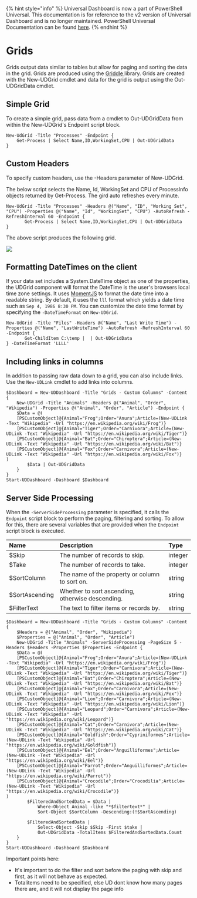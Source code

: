 ﻿{% hint style="info" %}
Universal Dashboard is now a part of PowerShell Universal. This documentation is for reference to the v2 version of Universal Dashboard and is no longer maintained. PowerShell Universal Documentation can be found [here](https://docs.ironmansoftware.com).
{% endhint %}


# Grids

Grids output data similar to tables but allow for paging and sorting the data in the grid. Grids are produced using the [Griddle ](https://griddlegriddle.github.io/Griddle/docs/)library. Grids are created with the New-UDGrid cmdlet and data for the grid is output using the Out-UDGridData cmdlet.

## Simple Grid

To create a simple grid, pass data from a cmdlet to Out-UDGridData from within the New-UDGrid's Endpoint script block.

```text
New-UdGrid -Title "Processes" -Endpoint {
    Get-Process | Select Name,ID,WorkingSet,CPU | Out-UDGridData
}
```

## Custom Headers

To specify custom headers, use the -Headers parameter of New-UDGrid.

The below script selects the Name, Id, WorkingSet and CPU of ProcessInfo objects returned by Get-Process. The gird auto refreshes every minute.

```text
New-UdGrid -Title "Processes" -Headers @("Name", "ID", "Working Set", "CPU") -Properties @("Name", "Id", "WorkingSet", "CPU") -AutoRefresh -RefreshInterval 60 -Endpoint {
       Get-Process | Select Name,ID,WorkingSet,CPU | Out-UDGridData
}
```

The above script produces the following grid.

![](../.gitbook/assets/griddle.png)

## Formatting DateTimes on the client

If your data set includes a System.DateTime object as one of the properties, the UDGrid component will format the DateTime is the user's browsers local time zone settings. It uses [MomentJS](https://momentjs.com/docs/#/displaying/) to format the date time into a readable string. By default, it uses the `lll` format which yields a date time such as `Sep 4, 1986 8:30 PM`. You can customize the date time format by specifying the `-DateTimeFormat` on `New-UDGrid`.

```text
New-UdGrid -Title "Files" -Headers @("Name", "Last Write Time") -Properties @("Name", "LastWriteTime") -AutoRefresh -RefreshInterval 60 -Endpoint {
       Get-ChildItem C:\temp |  | Out-UDGridData
} -DateTimeFormat 'LLLL'
```

## Including links in columns

In addition to passing raw data down to a grid, you can also include links. Use the `New-UDLink` cmdlet to add links into columns.

```text
$Dashboard = New-UDDashboard -Title "Grids - Custom Columns" -Content {
    New-UDGrid -Title "Animals" -Headers @("Animal", "Order", "Wikipedia") -Properties @("Animal", "Order", "Article") -Endpoint {
    $Data = @(
    [PSCustomObject]@{Animal="Frog";Order="Anura";Article=(New-UDLink -Text "Wikipedia" -Url "https://en.wikipedia.org/wiki/Frog")}
    [PSCustomObject]@{Animal="Tiger";Order="Carnivora";Article=(New-UDLink -Text "Wikipedia" -Url "https://en.wikipedia.org/wiki/Tiger")}
    [PSCustomObject]@{Animal="Bat";Order="Chiroptera";Article=(New-UDLink -Text "Wikipedia" -Url "https://en.wikipedia.org/wiki/Bat")}
    [PSCustomObject]@{Animal="Fox";Order="Carnivora";Article=(New-UDLink -Text "Wikipedia" -Url "https://en.wikipedia.org/wiki/Fox")}
)
        $Data | Out-UDGridData
    }
}
Start-UDDashboard -Dashboard $Dashboard
```

## Server Side Processing

When the `-ServerSideProcessing` parameter is specified, it calls the `Endpoint` script block to perform the paging, filtering and sorting. To allow for this, there are several variables that are provided when the `Endpoint` script block is executed.

| Name | Description | Type |
| :--- | :--- | :--- |
| $Skip | The number of records to skip. | integer |
| $Take | The number of records to take. | integer |
| $SortColumn | The name of the property or column to sort on. | string |
| $SortAscending | Whether to sort ascending, otherwise descending. | string |
| $FilterText | The text to filter items or records by. | string |

```text
$Dashboard = New-UDDashboard -Title "Grids - Custom Columns" -Content {
    $Headers = @("Animal", "Order", "Wikipedia")
    $Properties = @("Animal", "Order", "Article")
    New-UDGrid -Title "Animals" -ServerSideProcessing -PageSize 5 -Headers $Headers -Properties $Properties -Endpoint {
    $Data = @(
    [PSCustomObject]@{Animal="Frog";Order="Anura";Article=(New-UDLink -Text "Wikipedia" -Url "https://en.wikipedia.org/wiki/Frog")}
    [PSCustomObject]@{Animal="Tiger";Order="Carnivora";Article=(New-UDLink -Text "Wikipedia" -Url "https://en.wikipedia.org/wiki/Tiger")}
    [PSCustomObject]@{Animal="Bat";Order="Chiroptera";Article=(New-UDLink -Text "Wikipedia" -Url "https://en.wikipedia.org/wiki/Bat")}
    [PSCustomObject]@{Animal="Fox";Order="Carnivora";Article=(New-UDLink -Text "Wikipedia" -Url "https://en.wikipedia.org/wiki/Fox")}
    [PSCustomObject]@{Animal="Lion";Order="Carnivora";Article=(New-UDLink -Text "Wikipedia" -Url "https://en.wikipedia.org/wiki/Lion")}
    [PSCustomObject]@{Animal="Leopard";Order="Carnivora";Article=(New-UDLink -Text "Wikipedia" -Url "https://en.wikipedia.org/wiki/Leopard")}
    [PSCustomObject]@{Animal="Cat";Order="Carnivora";Article=(New-UDLink -Text "Wikipedia" -Url "https://en.wikipedia.org/wiki/Cat")}
    [PSCustomObject]@{Animal="Goldfish";Order="Cypriniformes";Article=(New-UDLink -Text "Wikipedia" -Url "https://en.wikipedia.org/wiki/Goldfish")}
    [PSCustomObject]@{Animal="Eel";Order="Anguilliformes";Article=(New-UDLink -Text "Wikipedia" -Url "https://en.wikipedia.org/wiki/Eel")}
    [PSCustomObject]@{Animal="Parrot";Order="Anguilliformes";Article=(New-UDLink -Text "Wikipedia" -Url "https://en.wikipedia.org/wiki/Parrot")}
    [PSCustomObject]@{Animal="Crocodile";Order="Crocodilia";Article=(New-UDLink -Text "Wikipedia" -Url "https://en.wikipedia.org/wiki/Crocodile")}
)
        $FilteredAndSortedData = $Data | 
            Where-Object Animal -like "*$filtertext*" |
            Sort-Object $SortColumn -Descending:(!$SortAscending) 

        $FilteredAndSortedData | 
            Select-Object -Skip $Skip -First $take |
            Out-UDGridData -TotalItems $FilteredAndSortedData.Count
    }
}
Start-UDDashboard -Dashboard $Dashboard
```

Important points here:

* It's important to do the filter and sort before the paging with skip and first, as it will not behave as expected.
* Totalitems need to be specified, else UD dont know how many pages there are, and it will not display the page info




